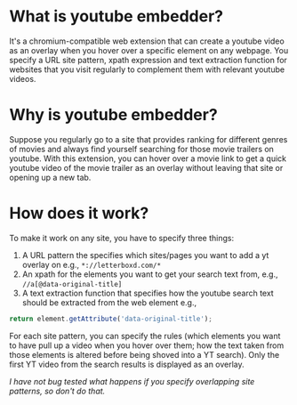 # What is youtube embedder?

It's a chromium-compatible web extension that can create a youtube video as an overlay when you hover over a specific element on any webpage. You specify a URL site pattern, xpath expression and text extraction function for websites that you visit regularly to complement them with relevant youtube videos. 

# Why is youtube embedder?

Suppose you regularly go to a site that provides ranking for different genres of movies and always find yourself searching for those movie trailers on youtube.  With this extension, you can hover over a movie link to get a quick youtube video of the movie trailer as an overlay without leaving that site or opening up a new tab.

# How does it work?

To make it work on any site, you have to specify three things:

1) A URL pattern the specifies which sites/pages you want to add a yt overlay on e.g., `*://letterboxd.com/*`
2) An xpath for the elements you want to get your search text from, e.g., `//a[@data-original-title]`
3) A text extraction function that specifies how the youtube search text should be extracted from the web element e.g., 
```javascript
return element.getAttribute('data-original-title');
```

For each site pattern, you can specify the rules (which elements you want to have pull up a video when you hover over them; how the text taken from those elements is altered before being shoved into a YT search). Only the first YT video from the search results is displayed as an overlay.   

*I have not bug tested what happens if you specify overlapping site patterns, so don't do that.*

